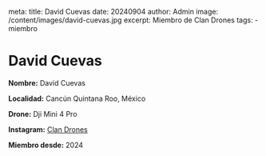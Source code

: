 meta:
  title: David Cuevas
  date: 20240904
  author: Admin
  image: /content/images/david-cuevas.jpg
  excerpt: Miembro de Clan Drones
  tags:
    - miembro

# David Cuevas
**Nombre:** David Cuevas

**Localidad:** Cancún Quintana Roo, México

**Drone:** Dji Mini 4 Pro 

**Instagram:** [Clan Drones](https://instagram.com/elclandrones)

**Miembro desde:** 2024
